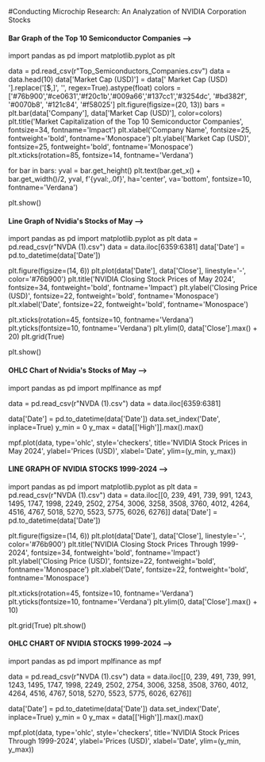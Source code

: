 #Conducting Microchip Research: An Analyzation of NVIDIA Corporation Stocks

#### Bar Graph of the Top 10 Semiconductor Companies -->

import pandas as pd
import matplotlib.pyplot as plt

data = pd.read_csv(r"Top_Semiconductors_Companies.csv")
data = data.head(10)
data['Market Cap (USD)'] = data[' Market Cap (USD) '].replace('[\$,]', '', regex=True).astype(float)
colors = ['#76b900','#ce0631','#f20c1b','#009a66','#137cc1','#3254dc', '#bd382f', '#0070b8', '#121c84', '#f58025']
plt.figure(figsize=(20, 13))
bars = plt.bar(data['Company'], data['Market Cap (USD)'], color=colors)
plt.title('Market Capitalization of the Top 10 Semiconductor Companies', fontsize=34, fontname='Impact')
plt.xlabel('Company Name', fontsize=25, fontweight='bold', fontname='Monospace')
plt.ylabel('Market Cap (USD)', fontsize=25, fontweight='bold', fontname='Monospace')
plt.xticks(rotation=85, fontsize=14, fontname='Verdana')

for bar in bars:
    yval = bar.get_height()
    plt.text(bar.get_x() + bar.get_width()/2, yval, f'{yval:,.0f}', ha='center', va='bottom', fontsize=10, fontname='Verdana')

plt.show()

#### Line Graph of Nvidia's Stocks of May -->

import pandas as pd
import matplotlib.pyplot as plt
data = pd.read_csv(r"NVDA (1).csv")
data = data.iloc[6359:6381]
data['Date'] = pd.to_datetime(data['Date'])


plt.figure(figsize=(14, 6))
plt.plot(data['Date'], data['Close'], linestyle='-', color='#76b900')
plt.title('NVIDIA Closing Stock Prices of May 2024', fontsize=34, fontweight='bold', fontname='Impact')
plt.ylabel('Closing Price (USD)', fontsize=22, fontweight='bold', fontname='Monospace')
plt.xlabel('Date', fontsize=22, fontweight='bold', fontname='Monospace')

plt.xticks(rotation=45, fontsize=10, fontname='Verdana')
plt.yticks(fontsize=10, fontname='Verdana')
plt.ylim(0, data['Close'].max() + 20)
plt.grid(True)

plt.show()

#### OHLC Chart of Nvidia's Stocks of May -->

import pandas as pd
import mplfinance as mpf

data = pd.read_csv(r"NVDA (1).csv")
data = data.iloc[6359:6381]

data['Date'] = pd.to_datetime(data['Date'])
data.set_index('Date', inplace=True)
y_min = 0
y_max = data[['High']].max().max()

mpf.plot(data, type='ohlc', style='checkers', title='NVIDIA Stock Prices in May 2024', ylabel='Prices (USD)', xlabel='Date', ylim=(y_min, y_max))

#### LINE GRAPH OF NVIDIA STOCKS 1999-2024 -->

import pandas as pd
import matplotlib.pyplot as plt
data = pd.read_csv(r"NVDA (1).csv")
data = data.iloc[[0, 239, 491, 739, 991, 1243, 1495, 1747, 1998, 
2249, 2502, 2754, 3006, 3258, 3508, 3760, 4012, 4264, 4516, 
4767, 5018, 5270, 5523, 5775, 6026, 6276]]
data['Date'] = pd.to_datetime(data['Date'])


plt.figure(figsize=(14, 6))
plt.plot(data['Date'], data['Close'], linestyle='-', color='#76b900')
plt.title('NVIDIA Closing Stock Prices Through 1999-2024', fontsize=34, fontweight='bold', fontname='Impact')
plt.ylabel('Closing Price (USD)', fontsize=22, fontweight='bold', fontname='Monospace')
plt.xlabel('Date', fontsize=22, fontweight='bold', fontname='Monospace')

plt.xticks(rotation=45, fontsize=10, fontname='Verdana')
plt.yticks(fontsize=10, fontname='Verdana')
plt.ylim(0, data['Close'].max() + 10)
 
plt.grid(True)
plt.show()

#### OHLC CHART OF NVIDIA STOCKS 1999-2024 -->
import pandas as pd
import mplfinance as mpf

data = pd.read_csv(r"NVDA (1).csv")
data = data.iloc[[0, 239, 491, 739, 991, 1243, 1495, 1747, 1998, 
2249, 2502, 2754, 3006, 3258, 3508, 3760, 4012, 4264, 4516, 
4767, 5018, 5270, 5523, 5775, 6026, 6276]]

data['Date'] = pd.to_datetime(data['Date'])
data.set_index('Date', inplace=True)
y_min = 0
y_max = data[['High']].max().max()

mpf.plot(data, type='ohlc', style='checkers', title='NVIDIA Stock Prices Through 1999-2024', ylabel='Prices (USD)', xlabel='Date', ylim=(y_min, y_max))


